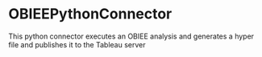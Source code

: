 # OBIEEPythonConnector
This python connector executes an OBIEE analysis and generates a hyper file and publishes it to the Tableau server
